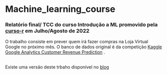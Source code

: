 # Machine_learning_course

### Relatório final/ TCC  do curso Introdução a ML promovido pela [curso-r](https://curso-r.com/) em Julho/Agosto de 2022

O trabalho consiste em prever quem irá fazer compras na Loja Virtual Google no próximo mês. O banco de dados original é da competição [Kaggle Google Analytics Customer Revenue Prediction](https://www.kaggle.com/c/ga-customer-revenue-prediction) .
 <br>
 <br>

Existe uma versão deste trbaho disponível no [blog](https://tainaweb-en.netlify.app/tutorials/)  


